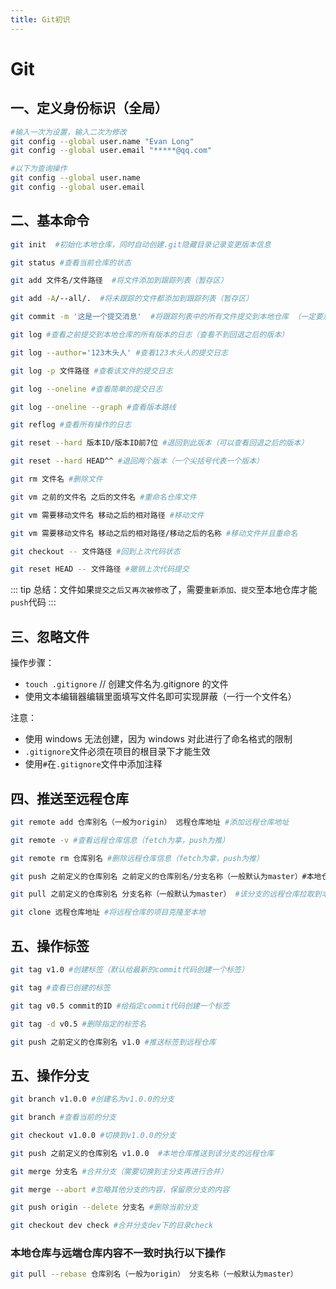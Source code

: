 ```yaml
---
title: Git初识
---
```


# Git

## 一、定义身份标识（全局）

```bash
#输入一次为设置，输入二次为修改
git config --global user.name "Evan Long"
git config --global user.email "*****@qq.com"

#以下为查询操作
git config --global user.name
git config --global user.email
```

## 二、基本命令

```bash
git init  #初始化本地仓库，同时自动创建.git隐藏目录记录变更版本信息

git status #查看当前仓库的状态

git add 文件名/文件路径  #将文件添加到跟踪列表（暂存区）

git add -A/--all/.  #将未跟踪的文件都添加到跟踪列表（暂存区）

git commit -m '这是一个提交消息'  #将跟踪列表中的所有文件提交到本地仓库 （一定要加提交消息，否则报错）

git log #查看之前提交到本地仓库的所有版本的日志（查看不到回退之后的版本）

git log --author='123木头人' #查看123木头人的提交日志

git log -p 文件路径 #查看该文件的提交日志

git log --oneline #查看简单的提交日志

git log --oneline --graph #查看版本路线

git reflog #查看所有操作的日志

git reset --hard 版本ID/版本ID前7位 #退回到此版本（可以查看回退之后的版本）

git reset --hard HEAD^^ #退回两个版本（一个尖括号代表一个版本）

git rm 文件名 #删除文件

git vm 之前的文件名 之后的文件名 #重命名仓库文件

git vm 需要移动文件名 移动之后的相对路径 #移动文件

git vm 需要移动文件名 移动之后的相对路径/移动之后的名称 #移动文件并且重命名

git checkout -- 文件路径 #回到上次代码状态

git reset HEAD -- 文件路径 #撤销上次代码提交
```

::: tip
总结：文件如果`提交之后又再次被修改`了，需要`重新添加、提交`至本地仓库才能`push`代码
:::

## 三、忽略文件

操作步骤：

- `touch .gitignore` // 创建文件名为.gitignore 的文件
- 使用文本编辑器编辑里面填写文件名即可实现屏蔽（一行一个文件名）

注意：

- 使用 windows 无法创建，因为 windows 对此进行了命名格式的限制
- `.gitignore`文件必须在项目的根目录下才能生效
- 使用`#`在`.gitignore`文件中添加注释

## 四、推送至远程仓库

```bash
git remote add 仓库别名（一般为origin） 远程仓库地址 #添加远程仓库地址

git remote -v #查看远程仓库信息（fetch为拿，push为推）

git remote rm 仓库别名 #删除远程仓库信息（fetch为拿，push为推）

git push 之前定义的仓库别名 之前定义的仓库别名/分支名称（一般默认为master）#本地仓库推送到该分支的远程仓库

git pull 之前定义的仓库别名 分支名称（一般默认为master） #该分支的远程仓库拉取到本地仓库

git clone 远程仓库地址 #将远程仓库的项目克隆至本地
```

## 五、操作标签

```bash
git tag v1.0 #创建标签（默认给最新的commit代码创建一个标签）

git tag #查看已创建的标签

git tag v0.5 commit的ID #给指定commit代码创建一个标签

git tag -d v0.5 #删除指定的标签名

git push 之前定义的仓库别名 v1.0 #推送标签到远程仓库
```

## 五、操作分支

```bash
git branch v1.0.0 #创建名为v1.0.0的分支

git branch #查看当前的分支

git checkout v1.0.0 #切换到v1.0.0的分支

git push 之前定义的仓库别名 v1.0.0  #本地仓库推送到该分支的远程仓库

git merge 分支名 #合并分支（需要切换到主分支再进行合并）

git merge --abort #忽略其他分支的内容，保留原分支的内容

git push origin --delete 分支名 #删除当前分支

git checkout dev check #合并分支dev下的目录check
```

### 本地仓库与远端仓库内容不一致时执行以下操作

```bash
git pull --rebase 仓库别名（一般为origin） 分支名称（一般默认为master）
```
